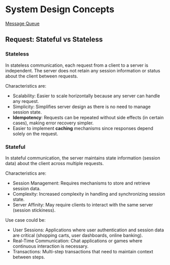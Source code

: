 # System Design Concepts

[Message Queue](./message-queue.md)

## Request: Stateful vs Stateless

### **Stateless**

In stateless communication, each request from a client to a server is independent. The server does not retain any session information or status about the client between requests.

Characteristics are:

- Scalability: Easier to scale horizontally because any server can handle any request.
- Simplicity: Simplifies server design as there is no need to manage session state.
- **Idempotency**: Requests can be repeated without side effects (in certain cases), making error recovery simpler.
- Easier to implement **caching** mechanisms since responses depend solely on the request.

### **Stateful**

In stateful communication, the server maintains state information (session data) about the client across multiple requests.

Characteristics are:

- Session Management: Requires mechanisms to store and retrieve session data.
- Complexity: Increased complexity in handling and synchronizing session state.
- Server Affinity: May require clients to interact with the same server (session stickiness).

Use case could be:

- User Sessions: Applications where user authentication and session data are critical (shopping carts, user dashboards, online banking).
- Real-Time Communication: Chat applications or games where continuous interaction is necessary.
- Transactions: Multi-step transactions that need to maintain context between steps.
